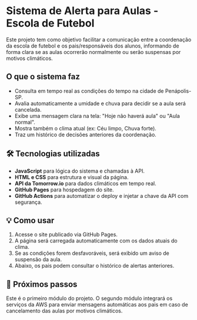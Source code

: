 # Sistema de Alerta para Aulas - Escola de Futebol

Este projeto tem como objetivo facilitar a comunicação entre a coordenação da escola de futebol e os pais/responsáveis dos alunos, informando de forma clara se as aulas ocorrerão normalmente ou serão suspensas por motivos climáticos.

## O que o sistema faz

- Consulta em tempo real as condições do tempo na cidade de Penápolis-SP.
- Avalia automaticamente a umidade e chuva para decidir se a aula será cancelada.
- Exibe uma mensagem clara na tela: "Hoje não haverá aula" ou "Aula normal".
- Mostra também o clima atual (ex: Céu limpo, Chuva forte).
- Traz um histórico de decisões anteriores da coordenação.

## 🛠️ Tecnologias utilizadas

- **JavaScript** para lógica do sistema e chamadas à API.
- **HTML e CSS** para estrutura e visual da página.
- **API da Tomorrow.io** para dados climáticos em tempo real.
- **GitHub Pages** para hospedagem do site.
- **GitHub Actions** para automatizar o deploy e injetar a chave da API com segurança.

## 💡 Como usar

1. Acesse o site publicado via GitHub Pages.
2. A página será carregada automaticamente com os dados atuais do clima.
3. Se as condições forem desfavoráveis, será exibido um aviso de suspensão da aula.
4. Abaixo, os pais podem consultar o histórico de alertas anteriores.

## 🚀 Próximos passos

Este é o primeiro módulo do projeto. 
O segundo módulo integrará os serviços da AWS para enviar mensagens automáticas aos pais em caso de cancelamento das aulas por motivos climáticos.
